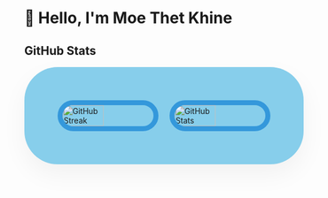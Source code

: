 
# 👋 Hello, I'm Moe Thet Khine
## GitHub Stats

<!-- <div style="display: flex; flex-direction: row; justify-content: center; align-items: center; max-width: 1200px; margin: 0 auto; gap: 20px;">
    <img src="https://streak-stats.demolab.com?user=MoeThetKhine&theme=tokyonight&date_format=j%20M%5B%20Y%5D&start_date=2024-11-01&card_width=450&cache_seconds=60" alt="GitHub Streak" style="width: 45%;"/>
    <img src="https://github-readme-stats.vercel.app/api?username=MoeThetKhine&show_icons=true&count_private=true&hide=contribs&theme=tokyonight&icon_color=ff7f50&card_width=450" alt="GitHub Stats" style="width: 45%;"/>
</div> -->

<div style="display: flex; flex-direction: row; justify-content: center; align-items: center; max-width: 1200px; margin: 0 auto; gap: 20px; background-color: #87ceeb; padding: 60px; border-radius: 60px; box-shadow: 0 18px 45px rgba(0, 0, 0, 0.05);">
    <!-- GitHub Streak -->
    <img src="https://streak-stats.demolab.com?user=MoeThetKhine&theme=vision-friendly-dark&date_format=j%20M%5B%20Y%5D&card_width=450&cache_seconds=1800" 
         alt="GitHub Streak" 
         style="
             width: 45%; 
             border: 9px solid #3498db; 
             border-radius: 60px; 
         "
    />
    <!-- GitHub Stats -->
    <img src="https://github-readme-stats.vercel.app/api?username=MoeThetKhine&show_icons=true&count_private=true&hide=contribs=false&theme=vision-friendly-dark&icon_color=3498db&card_width=450&cache_seconds=1800" 
         alt="GitHub Stats" 
         style="
             width: 45%; 
             border: 9px solid #3498db; 
             border-radius: 60px; 
         "
    />
</div>
